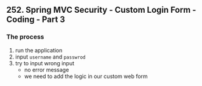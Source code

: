 ## 252. Spring MVC Security - Custom Login Form - Coding - Part 3

### The process 
1. run the application 
2. input `username` and `passwrod`
3. try to input wrong input
   * no error message
   * we need to add the logic in our custom web form 

